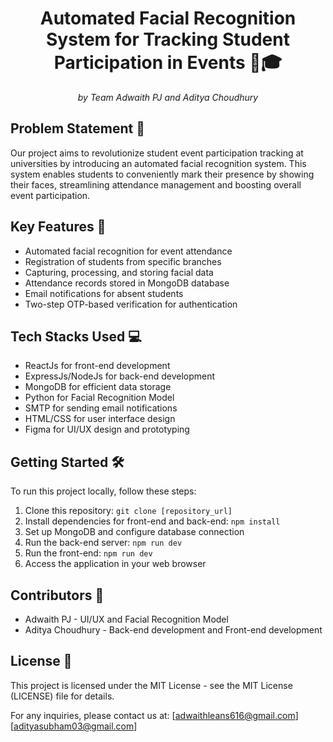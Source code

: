 <h1 align="center">Automated Facial Recognition System for Tracking Student Participation in Events 📸🎓</h1>

<p align="center"><em>by Team Adwaith PJ and Aditya Choudhury</em></p>

## Problem Statement 🎉

Our project aims to revolutionize student event participation tracking at universities by introducing an automated facial recognition system. This system enables students to conveniently mark their presence by showing their faces, streamlining attendance management and boosting overall event participation.

## Key Features 🚀

- Automated facial recognition for event attendance
- Registration of students from specific branches
- Capturing, processing, and storing facial data
- Attendance records stored in MongoDB database
- Email notifications for absent students
- Two-step OTP-based verification for authentication

## Tech Stacks Used 💻

- ReactJs for front-end development
- ExpressJs/NodeJs for back-end development
- MongoDB for efficient data storage
- Python for Facial Recognition Model
- SMTP for sending email notifications
- HTML/CSS for user interface design
- Figma for UI/UX design and prototyping

## Getting Started 🛠️

To run this project locally, follow these steps:

1. Clone this repository: `git clone [repository_url]`
2. Install dependencies for front-end and back-end: `npm install`
3. Set up MongoDB and configure database connection
4. Run the back-end server: `npm run dev`
5. Run the front-end: `npm run dev`
6. Access the application in your web browser

## Contributors 👥

- Adwaith PJ - UI/UX and Facial Recognition Model
- Aditya Choudhury - Back-end development and Front-end development

## License 📜

This project is licensed under the MIT License - see the MIT License (LICENSE) file for details.

For any inquiries, please contact us at: [adwaithleans616@gmail.com][adityasubham03@gmail.com]
